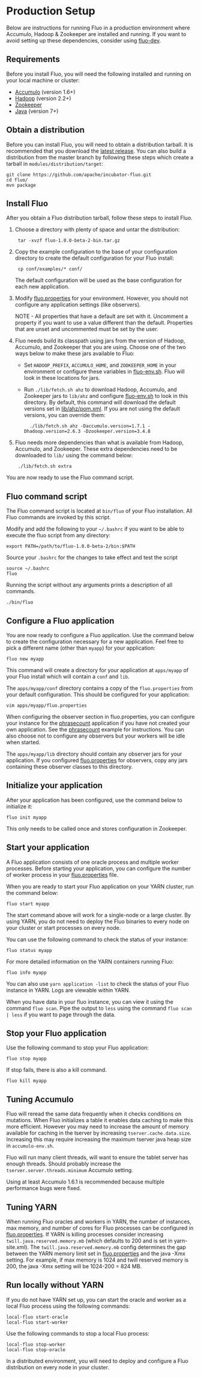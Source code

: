 Production Setup
================

Below are instructions for running Fluo in a production environment where Accumulo,
Hadoop & Zookeeper are installed and running.  If you want to avoid setting up
these dependencies, consider using [fluo-dev]. 

Requirements
------------

Before you install Fluo, you will need the following installed and running on
your local machine or cluster:

* [Accumulo][Accumulo] (version 1.6+)
* [Hadoop][Hadoop] (version 2.2+)
* [Zookeeper]
* [Java][Java] (version 7+)

Obtain a distribution
---------------------

Before you can install Fluo, you will need to obtain a distribution tarball.  It is
recommended that you download the [latest release][release].  You can also build
a distribution from the master branch by following these steps which create a tarball
in `modules/distribution/target`:

    git clone https://github.com/apache/incubator-fluo.git
    cd fluo/
    mvn package

Install Fluo
------------

After you obtain a Fluo distribution tarball, follow these steps to install Fluo.

1. Choose a directory with plenty of space and untar the distribution:

        tar -xvzf fluo-1.0.0-beta-2-bin.tar.gz

2. Copy the example configuration to the base of your configuration directory to create
the default configuration for your Fluo install:

        cp conf/examples/* conf/

    The default configuration will be used as the base configuration for each new application.

3. Modify [fluo.properties] for your environment.  However, you should not configure any 
application settings (like observers). 

    NOTE - All properties that have a default are set with it.  Uncomment a property if you want 
to use a value different than the default.  Properties that are unset and uncommented must be
set by the user.

4. Fluo needs build its classpath using jars from the version of Hadoop, Accumulo, and Zookeeper
that you are using. Choose one of the two ways below to make these jars available to Fluo:

    * Set `HADOOP_PREFIX`, `ACCUMULO_HOME`, and `ZOOKEEPER_HOME` in your environment or configure
    these variables in [fluo-env.sh].  Fluo will look in these locations for jars.
    * Run `./lib/fetch.sh ahz` to download Hadoop, Accumulo, and Zookeeper jars to `lib/ahz` and
    configure [fluo-env.sh] to look in this directory. By default, this command will download the
    default versions set in [lib/ahz/pom.xml]. If you are not using the default versions, you can
    override them:
    
            ./lib/fetch.sh ahz -Daccumulo.version=1.7.1 -Dhadoop.version=2.6.3 -Dzookeeper.version=3.4.8

5. Fluo needs more dependencies than what is available from Hadoop, Accumulo, and Zookeeper.
These extra dependencies need to be downloaded to `lib/` using the command below:

        ./lib/fetch.sh extra

You are now ready to use the Fluo command script.

Fluo command script
-------------------

The Fluo command script is located at `bin/fluo` of your Fluo installation.  All Fluo
commands are invoked by this script.

Modify and add the following to your `~/.bashrc` if you want to be able to execute the
fluo script from any directory:

    export PATH=/path/to/fluo-1.0.0-beta-2/bin:$PATH

Source your `.bashrc` for the changes to take effect and test the script

    source ~/.bashrc
    fluo

Running the script without any arguments prints a description of all commands.

    ./bin/fluo

Configure a Fluo application
----------------------------

You are now ready to configure a Fluo application.  Use the command below to create the
configuration necessary for a new application.  Feel free to pick a different name (other
than `myapp`) for your application:

    fluo new myapp

This command will create a directory for your application at `apps/myapp` of your Fluo
install which will contain a `conf` and `lib`.

The `apps/myapp/conf` directory contains a copy of the `fluo.properties` from your default
configuration.  This should be configured for your application:

    vim apps/myapp/fluo.properties

When configuring the observer section in fluo.properties, you can configure your instance
for the [phrasecount] application if you have not created your own application. See
the [phrasecount] example for instructions. You can also choose not to configure any
observers but your workers will be idle when started.

The `apps/myapp/lib` directory should contain any observer jars for your application. If 
you configured [fluo.properties] for observers, copy any jars containing these
observer classes to this directory.
 
Initialize your application
---------------------------

After your application has been configured, use the command below to initialize it:

    fluo init myapp

This only needs to be called once and stores configuration in Zookeeper.

Start your application
----------------------

A Fluo application consists of one oracle process and multiple worker processes.
Before starting your application, you can configure the number of worker process
in your [fluo.properties] file.

When you are ready to start your Fluo application on your YARN cluster, run the
command below:

    fluo start myapp

The start command above will work for a single-node or a large cluster.  By
using YARN, you do not need to deploy the Fluo binaries to every node on your
cluster or start processes on every node.

You can use the following command to check the status of your instance:

    fluo status myapp

For more detailed information on the YARN containers running Fluo:

    fluo info myapp

You can also use `yarn application -list` to check the status of your Fluo instance
in YARN.  Logs are viewable within YARN.

When you have data in your fluo instance, you can view it using the command `fluo scan`.
Pipe the output to `less` using the command `fluo scan | less` if you want to page 
through the data.

Stop your Fluo application
--------------------------

Use the following command to stop your Fluo application:

    fluo stop myapp

If stop fails, there is also a kill command.

    fluo kill myapp

Tuning Accumulo
---------------

Fluo will reread the same data frequently when it checks conditions on
mutations.   When Fluo initializes a table it enables data caching to make
this more efficient.  However you may need to increase the amount of memory
available for caching in the tserver by increasing `tserver.cache.data.size`.
Increasing this may require increasing the maximum tserver java heap size in
`accumulo-env.sh`.

Fluo will run many client threads, will want to ensure the tablet server
has enough threads.  Should probably increase the
`tserver.server.threads.minimum` Accumulo setting.

Using at least Accumulo 1.6.1 is recommended because multiple performance bugs
were fixed.

Tuning YARN
-----------

When running Fluo oracles and workers in YARN, the number of instances, max memory, and number
of cores for Fluo processes can be configured in [fluo.properties]. If YARN is killing processes
consider increasing `twill.java.reserved.memory.mb` (which defaults to 200 and is set in yarn-site.xml).
The `twill.java.reserved.memory.mb` config determines the gap between the YARN memory limit set in
[fluo.properties] and the java -Xmx setting.  For example, if max memory is 1024 and twill reserved
memory is 200, the java -Xmx setting will be 1024-200 = 824 MB.

Run locally without YARN
------------------------

If you do not have YARN set up, you can start the oracle and worker as a local 
Fluo process using the following commands:

    local-fluo start-oracle
    local-fluo start-worker

Use the following commands to stop a local Fluo process:

    local-fluo stop-worker
    local-fluo stop-oracle

In a distributed environment, you will need to deploy and configure a Fluo 
distribution on every node in your cluster.

[fluo-dev]: https://github.com/fluo-io/fluo-dev
[Accumulo]: https://accumulo.apache.org/
[Hadoop]: http://hadoop.apache.org/
[Zookeeper]: http://zookeeper.apache.org/
[Java]: http://openjdk.java.net/
[release]: https://fluo.apache.org/download/
[phrasecount]: https://github.com/fluo-io/phrasecount
[fluo.properties]: ../modules/distribution/src/main/config/fluo.properties
[fluo-env.sh]: ../modules/distribution/src/main/config/fluo-env.sh
[lib/ahz/pom.xml]: ../modules/distribution/src/main/lib/ahz/pom.xml
